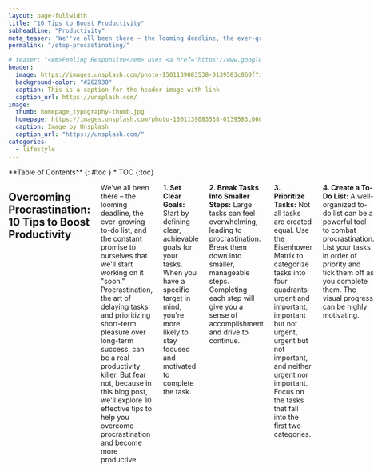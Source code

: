 ```yaml
---
layout: page-fullwidth
title: "10 Tips to Boost Productivity"
subheadline: "Productivity"
meta_teaser: 'We''ve all been there – the looming deadline, the ever-growing to-do list, and the constant promise to ourselves that we''ll start working on it "soon." Procrastination, the art of delaying tasks and prioritizing short-term pleasure over long-term success, can be a real productivity killer.'
permalink: "/stop-procastinating/"

# teaser: "<em>Feeling Responsive</em> uses <a href='https://www.google.com/fonts/specimen/Volkhov'>Volkhov</a> for headlines, <a href='https://www.google.com/fonts/specimen/Lato'>Lato</a> for everything else and if you are in need to show some code, it will be in <a href='http://www.microsoft.com/typography/fonts/family.aspx?FID=18'>Lucida Console</a> or <a href='http://en.wikipedia.org/wiki/Monaco_(typeface)'>Monaco</a>."
header:
  image: https://images.unsplash.com/photo-1501139083538-0139583c060f?ixlib=rb-4.0.3&ixid=M3wxMjA3fDB8MHxzZWFyY2h8Mnx8dGltZXxlbnwwfHwwfHx8MA%3D%3D&auto=format&fit=crop&w=600&q=60
  background-color: "#262930"
  caption: This is a caption for the header image with link
  caption_url: https://unsplash.com/
image:
  thumb: homepage_typography-thumb.jpg
  homepage: https://images.unsplash.com/photo-1501139083538-0139583c060f?ixlib=rb-4.0.3&ixid=M3wxMjA3fDB8MHxzZWFyY2h8Mnx8dGltZXxlbnwwfHwwfHx8MA%3D%3D&auto=format&fit=crop&w=600&q=60
  caption: Image by Unsplash
  caption_url: "https://unsplash.com/"
categories:
  - lifestyle
---
```


<!--more-->

<div class="row">
<div class="medium-4 medium-push-8 columns" markdown="1">
<div class="panel radius" markdown="1">
**Table of Contents**
{: #toc }
*  TOC
{:toc}
</div>
</div><!-- /.medium-4.columns -->

<div class="medium-8 medium-pull-4 columns" markdown="1">

## Overcoming Procrastination: 10 Tips to Boost Productivity

We've all been there – the looming deadline, the ever-growing to-do list, and the constant promise to ourselves that we'll start working on it "soon." Procrastination, the art of delaying tasks and prioritizing short-term pleasure over long-term success, can be a real productivity killer. But fear not, because in this blog post, we'll explore 10 effective tips to help you overcome procrastination and become more productive.

**1. Set Clear Goals:**
Start by defining clear, achievable goals for your tasks. When you have a specific target in mind, you're more likely to stay focused and motivated to complete the task.

**2. Break Tasks Into Smaller Steps:**
Large tasks can feel overwhelming, leading to procrastination. Break them down into smaller, manageable steps. Completing each step will give you a sense of accomplishment and drive to continue.

**3. Prioritize Tasks:**
Not all tasks are created equal. Use the Eisenhower Matrix to categorize tasks into four quadrants: urgent and important, important but not urgent, urgent but not important, and neither urgent nor important. Focus on the tasks that fall into the first two categories.

**4. Create a To-Do List:**
A well-organized to-do list can be a powerful tool to combat procrastination. List your tasks in order of priority and tick them off as you complete them. The visual progress can be highly motivating.

**5. Use the Pomodoro Technique:**
The Pomodoro Technique involves working for a focused 25-minute period followed by a 5-minute break. After completing four cycles, take a longer break. This technique keeps you engaged and helps prevent burnout.

**6. Eliminate Distractions:**
Identify and minimize distractions in your workspace. Turn off notifications, put your phone on silent, and close unnecessary browser tabs. Creating a distraction-free environment can significantly improve your productivity.

**7. Practice Self-Compassion:**
Don't be too hard on yourself. Understand that occasional procrastination is natural. Instead of dwelling on your past procrastination, focus on the present moment and what you can do to move forward.

**8. Use Positive Reinforcement:**
Reward yourself for completing tasks on time. Treat yourself to something you enjoy – whether it's a small treat, a short break, or time spent doing something you love.

**9. Visualize Success:**
Imagine the satisfaction of completing your tasks and the benefits that come with it. Visualizing success can create a positive mindset that fuels your motivation to work.

**10. Find an Accountability Partner:**
Share your goals with a friend or colleague who can help keep you accountable. Regular check-ins and discussions about progress can push you to stay on track.

**Bonus Tip: Practice Mindfulness:**
Mindfulness techniques, such as deep breathing and meditation, can help you stay present and focused. These practices can reduce stress and anxiety, making it easier to avoid the procrastination trap.

In conclusion, overcoming procrastination requires a combination of self-awareness, effective planning, and a proactive mindset. By setting clear goals, breaking tasks into smaller steps, and employing techniques like the Pomodoro Technique and mindfulness, you can boost your productivity and make significant strides toward your goals. Remember, progress takes time, so be patient with yourself as you work on defeating the procrastination habit. Your future self will thank you for it!

</div><!-- /.medium-8.columns -->
</div><!-- /.row -->
